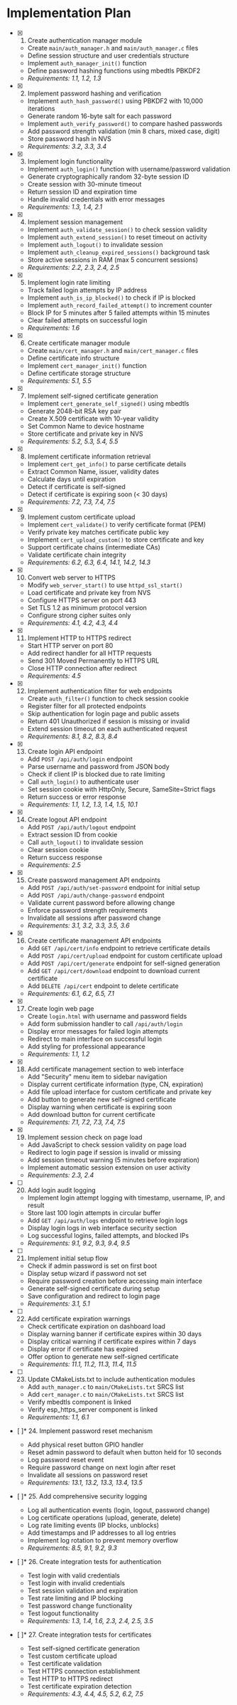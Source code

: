 # Implementation Plan

- [x] 1. Create authentication manager module





  - Create `main/auth_manager.h` and `main/auth_manager.c` files
  - Define session structure and user credentials structure
  - Implement `auth_manager_init()` function
  - Define password hashing functions using mbedtls PBKDF2
  - _Requirements: 1.1, 1.2, 1.3_

- [x] 2. Implement password hashing and verification





  - Implement `auth_hash_password()` using PBKDF2 with 10,000 iterations
  - Generate random 16-byte salt for each password
  - Implement `auth_verify_password()` to compare hashed passwords
  - Add password strength validation (min 8 chars, mixed case, digit)
  - Store password hash in NVS
  - _Requirements: 3.2, 3.3, 3.4_

- [x] 3. Implement login functionality





  - Implement `auth_login()` function with username/password validation
  - Generate cryptographically random 32-byte session ID
  - Create session with 30-minute timeout
  - Return session ID and expiration time
  - Handle invalid credentials with error messages
  - _Requirements: 1.3, 1.4, 2.1_

- [x] 4. Implement session management





  - Implement `auth_validate_session()` to check session validity
  - Implement `auth_extend_session()` to reset timeout on activity
  - Implement `auth_logout()` to invalidate session
  - Implement `auth_cleanup_expired_sessions()` background task
  - Store active sessions in RAM (max 5 concurrent sessions)
  - _Requirements: 2.2, 2.3, 2.4, 2.5_

- [x] 5. Implement login rate limiting





  - Track failed login attempts by IP address
  - Implement `auth_is_ip_blocked()` to check if IP is blocked
  - Implement `auth_record_failed_attempt()` to increment counter
  - Block IP for 5 minutes after 5 failed attempts within 15 minutes
  - Clear failed attempts on successful login
  - _Requirements: 1.6_

- [x] 6. Create certificate manager module





  - Create `main/cert_manager.h` and `main/cert_manager.c` files
  - Define certificate info structure
  - Implement `cert_manager_init()` function
  - Define certificate storage structure
  - _Requirements: 5.1, 5.5_

- [x] 7. Implement self-signed certificate generation





  - Implement `cert_generate_self_signed()` using mbedtls
  - Generate 2048-bit RSA key pair
  - Create X.509 certificate with 10-year validity
  - Set Common Name to device hostname
  - Store certificate and private key in NVS
  - _Requirements: 5.2, 5.3, 5.4, 5.5_

- [x] 8. Implement certificate information retrieval





  - Implement `cert_get_info()` to parse certificate details
  - Extract Common Name, issuer, validity dates
  - Calculate days until expiration
  - Detect if certificate is self-signed
  - Detect if certificate is expiring soon (< 30 days)
  - _Requirements: 7.2, 7.3, 7.4, 7.5_

- [x] 9. Implement custom certificate upload






  - Implement `cert_validate()` to verify certificate format (PEM)
  - Verify private key matches certificate public key
  - Implement `cert_upload_custom()` to store certificate and key
  - Support certificate chains (intermediate CAs)
  - Validate certificate chain integrity
  - _Requirements: 6.2, 6.3, 6.4, 14.1, 14.2, 14.3_

- [x] 10. Convert web server to HTTPS





  - Modify `web_server_start()` to use `httpd_ssl_start()`
  - Load certificate and private key from NVS
  - Configure HTTPS server on port 443
  - Set TLS 1.2 as minimum protocol version
  - Configure strong cipher suites only
  - _Requirements: 4.1, 4.2, 4.3, 4.4_

- [x] 11. Implement HTTP to HTTPS redirect





  - Start HTTP server on port 80
  - Add redirect handler for all HTTP requests
  - Send 301 Moved Permanently to HTTPS URL
  - Close HTTP connection after redirect
  - _Requirements: 4.5_

- [x] 12. Implement authentication filter for web endpoints





  - Create `auth_filter()` function to check session cookie
  - Register filter for all protected endpoints
  - Skip authentication for login page and public assets
  - Return 401 Unauthorized if session is missing or invalid
  - Extend session timeout on each authenticated request
  - _Requirements: 8.1, 8.2, 8.3, 8.4_

- [x] 13. Create login API endpoint





  - Add `POST /api/auth/login` endpoint
  - Parse username and password from JSON body
  - Check if client IP is blocked due to rate limiting
  - Call `auth_login()` to authenticate user
  - Set session cookie with HttpOnly, Secure, SameSite=Strict flags
  - Return success or error response
  - _Requirements: 1.1, 1.2, 1.3, 1.4, 1.5, 10.1_

- [x] 14. Create logout API endpoint





  - Add `POST /api/auth/logout` endpoint
  - Extract session ID from cookie
  - Call `auth_logout()` to invalidate session
  - Clear session cookie
  - Return success response
  - _Requirements: 2.5_

- [x] 15. Create password management API endpoints





  - Add `POST /api/auth/set-password` endpoint for initial setup
  - Add `POST /api/auth/change-password` endpoint
  - Validate current password before allowing change
  - Enforce password strength requirements
  - Invalidate all sessions after password change
  - _Requirements: 3.1, 3.2, 3.3, 3.5, 3.6_

- [x] 16. Create certificate management API endpoints








  - Add `GET /api/cert/info` endpoint to retrieve certificate details
  - Add `POST /api/cert/upload` endpoint for custom certificate upload
  - Add `POST /api/cert/generate` endpoint for self-signed generation
  - Add `GET /api/cert/download` endpoint to download current certificate
  - Add `DELETE /api/cert` endpoint to delete certificate
  - _Requirements: 6.1, 6.2, 6.5, 7.1_

- [x] 17. Create login web page





  - Create `login.html` with username and password fields
  - Add form submission handler to call `/api/auth/login`
  - Display error messages for failed login attempts
  - Redirect to main interface on successful login
  - Add styling for professional appearance
  - _Requirements: 1.1, 1.2_

- [x] 18. Add certificate management section to web interface





  - Add "Security" menu item to sidebar navigation
  - Display current certificate information (type, CN, expiration)
  - Add file upload interface for custom certificate and private key
  - Add button to generate new self-signed certificate
  - Display warning when certificate is expiring soon
  - Add download button for current certificate
  - _Requirements: 7.1, 7.2, 7.3, 7.4, 7.5_

- [x] 19. Implement session check on page load





  - Add JavaScript to check session validity on page load
  - Redirect to login page if session is invalid or missing
  - Add session timeout warning (5 minutes before expiration)
  - Implement automatic session extension on user activity
  - _Requirements: 2.3, 2.4_

- [ ] 20. Add login audit logging
  - Implement login attempt logging with timestamp, username, IP, and result
  - Store last 100 login attempts in circular buffer
  - Add `GET /api/auth/logs` endpoint to retrieve login logs
  - Display login logs in web interface security section
  - Log successful logins, failed attempts, and blocked IPs
  - _Requirements: 9.1, 9.2, 9.3, 9.4, 9.5_

- [ ] 21. Implement initial setup flow
  - Check if admin password is set on first boot
  - Display setup wizard if password not set
  - Require password creation before accessing main interface
  - Generate self-signed certificate during setup
  - Save configuration and redirect to login page
  - _Requirements: 3.1, 5.1_

- [ ] 22. Add certificate expiration warnings
  - Check certificate expiration on dashboard load
  - Display warning banner if certificate expires within 30 days
  - Display critical warning if certificate expires within 7 days
  - Display error if certificate has expired
  - Offer option to generate new self-signed certificate
  - _Requirements: 11.1, 11.2, 11.3, 11.4, 11.5_

- [ ] 23. Update CMakeLists.txt to include authentication modules
  - Add `auth_manager.c` to `main/CMakeLists.txt` SRCS list
  - Add `cert_manager.c` to `main/CMakeLists.txt` SRCS list
  - Verify mbedtls component is linked
  - Verify esp_https_server component is linked
  - _Requirements: 1.1, 6.1_

- [ ]* 24. Implement password reset mechanism
  - Add physical reset button GPIO handler
  - Reset admin password to default when button held for 10 seconds
  - Log password reset event
  - Require password change on next login after reset
  - Invalidate all sessions on password reset
  - _Requirements: 13.1, 13.2, 13.3, 13.4, 13.5_

- [ ]* 25. Add comprehensive security logging
  - Log all authentication events (login, logout, password change)
  - Log certificate operations (upload, generate, delete)
  - Log rate limiting events (IP blocks, unblocks)
  - Add timestamps and IP addresses to all log entries
  - Implement log rotation to prevent memory overflow
  - _Requirements: 8.5, 9.1, 9.2, 9.3_

- [ ]* 26. Create integration tests for authentication
  - Test login with valid credentials
  - Test login with invalid credentials
  - Test session validation and expiration
  - Test rate limiting and IP blocking
  - Test password change functionality
  - Test logout functionality
  - _Requirements: 1.3, 1.4, 1.6, 2.3, 2.4, 2.5, 3.5_

- [ ]* 27. Create integration tests for certificates
  - Test self-signed certificate generation
  - Test custom certificate upload
  - Test certificate validation
  - Test HTTPS connection establishment
  - Test HTTP to HTTPS redirect
  - Test certificate expiration detection
  - _Requirements: 4.3, 4.4, 4.5, 5.2, 6.2, 7.5_
